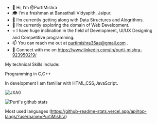 - 👋 Hi, I’m @PurtiMishra
- 🎓 I'm a freshman at Banasthali Vidyapith, Jaipur.
- 👀 I’m currently getting along with Data Structures and Alogrithms.
- 🌱 I’m currently exploring the domain of Web Development.
- ⭐ I have huge inclination in the field of Development, UI/UX Designing and Competitive programming.
- 📫 You can reach me out at purtimishra35ae@gmail.com .
- 🤝 Connect with me on https://www.linkedin.com/in/purti-mishra-923950219/

My technical Skills include:


Programming in C,C++


In development I am familiar with HTML,CSS,JavaScript.

![JXA0](https://user-images.githubusercontent.com/91051576/170815677-9880af87-b558-44b8-aff0-72287c3a34e2.gif)


![Purti's github stats](https://github-readme-stats.vercel.app/api?username=PurtiMishra&count_private=true&show_icons=true&theme=radical)


Most used languages
(https://github-readme-stats.vercel.app/api/top-langs/?username=PurtiMishra)







